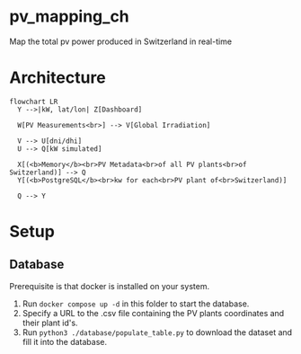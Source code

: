 # pv_mapping_ch
Map the total pv power produced in Switzerland in real-time






# Architecture

```mermaid
flowchart LR
  Y -->|kW, lat/lon| Z[Dashboard]

  W[PV Measurements<br>] --> V[Global Irradiation]

  V --> U[dni/dhi]
  U --> Q[kW simulated]

  X[(<b>Memory</b><br>PV Metadata<br>of all PV plants<br>of Switzerland)] --> Q
  Y[(<b>PostgreSQL</b><br>kw for each<br>PV plant of<br>Switzerland)]

  Q --> Y

```

# Setup

## Database

Prerequisite is that docker is installed on your system.

1. Run `docker compose up -d` in this folder to start the database.
2. Specify a URL to the .csv file containing the PV plants coordinates and their plant id's.
3. Run `python3 ./database/populate_table.py` to download the dataset and fill it into the database.


